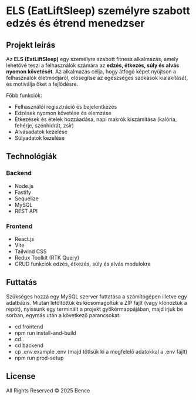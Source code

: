 # ELS (EatLiftSleep) személyre szabott edzés és étrend menedzser

## Projekt leírás
Az **ELS (EatLiftSleep)** egy személyre szabott fitness alkalmazás, amely lehetővé teszi a felhasználók számára az **edzés, étkezés, súly és alvás nyomon követését**. Az alkalmazás célja, hogy átfogó képet nyújtson a felhasználók életmódjáról, elősegítse az egészséges szokások kialakítását, és motiválja őket a fejlődésre.

Főbb funkciók:
- Felhasználói regisztráció és bejelentkezés
- Edzések nyomon követése és elemzése
- Étkezések és ételek hozzáadása, napi makrók kiszámítása (kalória, fehérje, szénhidrát, zsír)
- Alvásadatok kezelése
- Súlyadatok kezelése

## Technológiák

### Backend
- Node.js
- Fastify
- Sequelize
- MySQL
- REST API
  
### Frontend
- React.js
- Vite
- Tailwind CSS
- Redux Toolkit (RTK Query)
- CRUD funkciók edzés, étkezés, súly és alvás modulokra

## Futtatás
Szükséges hozzá egy MySQL szerver futtatása a számítógépen illetve egy adatbázis.
Miután letöltöttük és kicsomagoltuk a ZIP fájlt (vagy klónoztuk a repót),
nyissunk egy terminált a projekt gyökérmappájában, majd írjuk be sorban, egymás után a következő parancsokat:
- cd frontend
- npm run install-and-build
- cd..
- cd backend
- cp .env.example .env (majd tötlsük ki a megfelelő adatokkal a .env fájlt)
- npm run prod-setup

## License
All Rights Reserved © 2025 Bence
